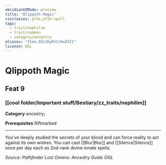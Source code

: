 ```yaml
---
obsidianUIMode: preview
title: "Qlippoth Magic"
cssclasses: pf2e,pf2e-spell
tags:
  - trait/nephilim
  - trait/common
  - category/ancestry
aliases: "Item.9Zz1KyRtCJmwZ5I1"
license: OGL
---
```

# Qlippoth Magic
## Feat 9
### [[cool folder/Important stuff/Bestiary/zz_traits/nephilim]]

**Category** ancestry; 



**Prerequisites** Riftmarked
* * *
You've deeply studied the secrets of your blood and can force reality to act against its own wishes. You can cast [[Blur|Blur]] and [[Silence|Silence]] once per day each as 2nd-rank divine innate spells.

*Source: Pathfinder Lost Omens: Ancestry Guide*
*OGL*